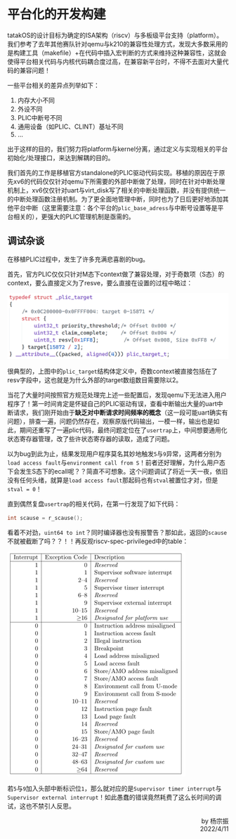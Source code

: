 # 平台化的开发构建

tatakOS的设计目标为确定的ISA架构（riscv）与多板级平台支持（platform）。我们参考了去年其他赛队针对qemu与k210的兼容性处理方式，发现大多数采用的是构建工具（makefile）+在代码中插入宏判断的方式来维持这种兼容性，这就会使得平台相关代码与内核代码耦合度过高，在兼容新平台时，不得不去面对大量代码的兼容问题！

一些平台相关的差异点列举如下：

1. 内存大小不同
2. 外设不同
3. PLIC中断号不同
4. 通用设备（如PLIC、CLINT）基址不同
5. ...

出于这样的目的，我们努力将platform与kernel分离，通过定义与实现相关的平台初始化/处理接口，来达到解耦的目的。

我们首先的工作是移植官方standalone的PLIC驱动代码实现。移植的原因在于原先xv6的代码仅仅针对qemu下所需要的外部中断做了处理，同时在针对中断处理机制上，xv6仅仅针对uart与virt_disk写了相关的中断处理函数，并没有提供统一的中断处理函数注册机制。为了更全面地管理中断，同时也为了日后更好地添加其他平台中断（这里需要注意：各个平台的`plic_base_adress`与中断号设置等是平台相关的），更强大的PLIC管理机制是亟需的。

## 调试杂谈

在移植PLIC过程中，发生了许多充满悲喜剧的bug。

首先，官方PLIC仅仅只针对M态下context做了兼容处理，对于奇数项（S态）的context，要么直接定义为了resve，要么直接在设置的过程中略过：

![image-20220411153924694](assets\image-20220411153924694.png)

很典型的，上图中的`plic_target`结构体定义中，奇数context被直接包括在了resv字段中，这也就是为什么外部的target数组数目需要除以2。

当花了大量时间按照官方规范处理完上述一些配置后，发现qemu下无法进入用户程序了！第一时间肯定是怀疑自己的PLIC驱动有误，查看中断输出大量的uart中断请求，我们刚开始由于**缺乏对中断请求时间频率的概念**（这一段可能uart确实有问题），排查一遍，问题仍然存在，观察原版代码输出，一模一样，输出也是如此，期间还重写了一遍plic代码，最终问题定位在了`usertrap`上，中间想要通用化状态寄存器管理，改了些许状态寄存器的读取，造成了问题。

以为bug到此为止，结果发现用户程序莫名其妙地触发`5`与`9`异常，这两者分别为`load access fault`与`environment call from S`！前者还好理解，为什么用户态下会发生S态下的ecall呢？？简直不可想象。这个问题调试了将近一天一夜，依旧没有任何头绪，就算是`load access fault`那起码也有`stval`被置位才对，但是`stval = 0`！

直到偶然复盘`usertrap`的相关代码，在第一行发现了如下代码：

```C
int scause = r_scause();
```

看着不对劲，`uint64 to int`？同时编译器也没有报警告？那如此，返回的`scause`不就被截断了吗？？！！再反观riscv-spec-privileged中的table：

<div aligin="center"><img src="assets\image-20220411160525296.png" alt="image-20220411160525296" style="zoom:50%;" /></div>

若`5`与`9`加入头部中断标识位`1`，那么就对应的是`Supervisor timer interrupt`与`Supervisor external interrupt`！如此愚蠢的错误竟然耗费了这么长时间的调试，这也不禁引人反思。

<p align="right">by 杨宗振<br />2022/4/11</p>



















